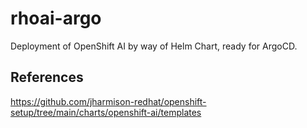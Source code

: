 # rhoai-argo

Deployment of OpenShift AI by way of Helm Chart, ready for ArgoCD.

## References

https://github.com/jharmison-redhat/openshift-setup/tree/main/charts/openshift-ai/templates